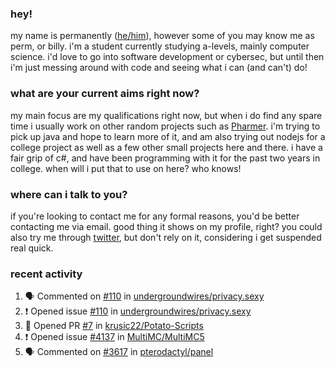 ### hey!
my name is permanently ([he/him](https://pronoun.is/he)), however some of you may know me as perm, or billy. i'm a student currently studying a-levels, mainly computer science. i'd love to go into software development or cybersec, but until then i'm just messing around with code and seeing what i can (and can't) do!

### what are your current aims right now?
my main focus are my qualifications right now, but when i do find any spare time i usually work on other random projects such as [Pharmer](https://github.com/Permanently/Pharmer). i'm trying to pick up java and hope to learn more of it, and am also trying out nodejs for a college project as well as a few other small projects here and there. i have a fair grip of c#, and have been programming with it for the past two years in college. when will i put that to use on here? who knows!

### where can i talk to you?
if you're looking to contact me for any formal reasons, you'd be better contacting me via email. good thing it shows on my profile, right? you could also try me through [twitter](https://twitter.com/permanentlay), but don't rely on it, considering i get suspended real quick.

### recent activity
<!--START_SECTION:activity-->
1. 🗣 Commented on [#110](https://github.com/undergroundwires/privacy.sexy/issues/110) in [undergroundwires/privacy.sexy](https://github.com/undergroundwires/privacy.sexy)
2. ❗️ Opened issue [#110](https://github.com/undergroundwires/privacy.sexy/issues/110) in [undergroundwires/privacy.sexy](https://github.com/undergroundwires/privacy.sexy)
3. 💪 Opened PR [#7](https://github.com/krusic22/Potato-Scripts/pull/7) in [krusic22/Potato-Scripts](https://github.com/krusic22/Potato-Scripts)
4. ❗️ Opened issue [#4137](https://github.com/MultiMC/MultiMC5/issues/4137) in [MultiMC/MultiMC5](https://github.com/MultiMC/MultiMC5)
5. 🗣 Commented on [#3617](https://github.com/pterodactyl/panel/issues/3617) in [pterodactyl/panel](https://github.com/pterodactyl/panel)
<!--END_SECTION:activity-->
